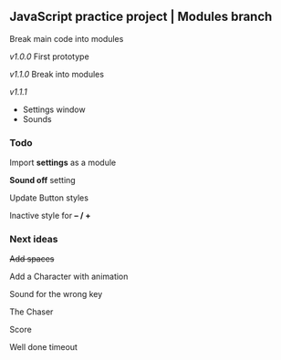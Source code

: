 ## JavaScript practice project | Modules branch

Break main code into modules

*v1.0.0* First prototype

*v1.1.0* Break into modules

*v1.1.1* 
  - Settings window
  - Sounds

### Todo

Import **settings** as a module

**Sound off** setting

Update Button styles

Inactive style for **– / +**


### Next ideas

~~Add spaces~~

Add a Character with animation

Sound for the wrong key

The Chaser

Score

Well done timeout